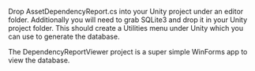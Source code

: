 Drop AssetDependencyReport.cs into your Unity project under an editor folder.  Additionally you will need to grab SQLite3 and drop it in your Unity project folder.  This should create a Utilities menu under Unity which you can use to generate the database.

The DependencyReportViewer project is a super simple WinForms app to view the database.